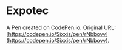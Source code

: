 # Expotec

A Pen created on CodePen.io. Original URL: [https://codepen.io/Sixxis/pen/rNbbovv](https://codepen.io/Sixxis/pen/rNbbovv).

